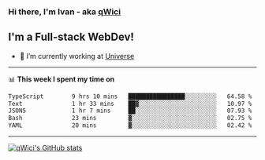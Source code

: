 ### Hi there, I'm Ivan - aka [qWici][website]

## I'm a Full-stack WebDev!
- 🔭 I’m currently working at [Universe][universe]

---

📊 **This week I spent my time on**
<!--START_SECTION:waka-->

```txt
TypeScript        9 hrs 10 mins   ████████████████░░░░░░░░░   64.58 %
Text              1 hr 33 mins    ██▓░░░░░░░░░░░░░░░░░░░░░░   10.97 %
JSON5             1 hr 7 mins     ██░░░░░░░░░░░░░░░░░░░░░░░   07.93 %
Bash              23 mins         ▓░░░░░░░░░░░░░░░░░░░░░░░░   02.75 %
YAML              20 mins         ▓░░░░░░░░░░░░░░░░░░░░░░░░   02.42 %
```

<!--END_SECTION:waka-->

---

[![qWici's GitHub stats](https://github-readme-stats.vercel.app/api?username=qWici)](https://github.com/qWici/github-readme-stats)

[website]: https://devkucher.com
[twitter]: https://twitter.com/KucherDev
[linkedin]: https://www.linkedin.com/in/ivankucher
[universe]: https://universeapps.limited
